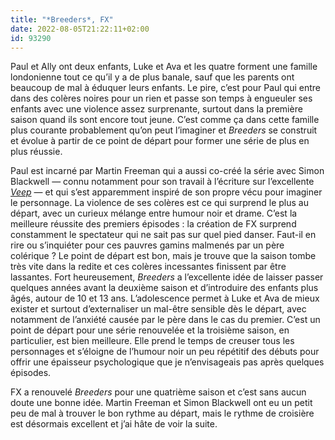 ```yaml
---
title: "*Breeders*, FX"
date: 2022-08-05T21:22:11+02:00
id: 93290 
---
```


Paul et Ally ont deux enfants, Luke et Ava et les quatre forment une famille londonienne tout ce qu’il y a de plus banale, sauf que les parents ont beaucoup de mal à éduquer leurs enfants. Le pire, c’est pour Paul qui entre dans des colères noires pour un rien et passe son temps à engueuler ses enfants avec une violence assez surprenante, surtout dans la première saison quand ils sont encore tout jeune. C’est comme ça dans cette famille plus courante probablement qu’on peut l’imaginer et *Breeders* se construit et évolue à partir de ce point de départ pour former une série de plus en plus réussie.

Paul est incarné par Martin Freeman qui a aussi co-créé la série avec Simon Blackwell — connu notamment pour son travail à l’écriture sur l’excellente [*Veep*](https://voiretmanger.fr/veep-iannucci-hbo/) — et qui s’est apparemment inspiré de son propre vécu pour imaginer le personnage. La violence de ses colères est ce qui surprend le plus au départ, avec un curieux mélange entre humour noir et drame. C’est la meilleure réussite des premiers épisodes : la création de FX surprend constamment le spectateur qui ne sait pas sur quel pied danser. Faut-il en rire ou s’inquiéter pour ces pauvres gamins malmenés par un père colérique ? Le point de départ est bon, mais je trouve que la saison tombe très vite dans la redite et ces colères incessantes finissent par être lassantes. Fort heureusement, *Breeders* a l’excellente idée de laisser passer quelques années avant la deuxième saison et d’introduire des enfants plus âgés, autour de 10 et 13 ans. L’adolescence permet à Luke et Ava de mieux exister et surtout d’externaliser un mal-être sensible dès le départ, avec notamment de l’anxiété causée par le père dans le cas du premier. C’est un point de départ pour une série renouvelée et la troisième saison, en particulier, est bien meilleure. Elle prend le temps de creuser tous les personnages et s’éloigne de l’humour noir un peu répétitif des débuts pour offrir une épaisseur psychologique que je n’envisageais pas après quelques épisodes.

FX a renouvelé *Breeders* pour une quatrième saison et c’est sans aucun doute une bonne idée. Martin Freeman et Simon Blackwell ont eu un petit peu de mal à trouver le bon rythme au départ, mais le rythme de croisière est désormais excellent et j’ai hâte de voir la suite.
